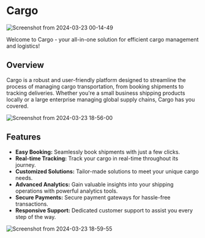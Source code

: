 # Cargo

![Screenshot from 2024-03-23 00-14-49](https://github.com/habert-kungu/cargo.co/assets/147383053/9b2ed57f-3306-4b27-9c98-83dc8146c0e4)



Welcome to Cargo - your all-in-one solution for efficient cargo management and logistics!

## Overview

Cargo is a robust and user-friendly platform designed to streamline the process of managing cargo transportation, from booking shipments to tracking deliveries. Whether you're a small business shipping products locally or a large enterprise managing global supply chains, Cargo has you covered.

![Screenshot from 2024-03-23 18-56-00](https://github.com/habert-kungu/cargo.co/assets/147383053/4e8a5c00-dad7-4b39-be93-04a51e379cf3)


## Features

- **Easy Booking:** Seamlessly book shipments with just a few clicks.
- **Real-time Tracking:** Track your cargo in real-time throughout its journey.
- **Customized Solutions:** Tailor-made solutions to meet your unique cargo needs.
- **Advanced Analytics:** Gain valuable insights into your shipping operations with powerful analytics tools.
- **Secure Payments:** Secure payment gateways for hassle-free transactions.
- **Responsive Support:** Dedicated customer support to assist you every step of the way.

![Screenshot from 2024-03-23 18-59-55](https://github.com/habert-kungu/cargo.co/assets/147383053/94dcdb56-a2a5-482a-859f-a0af97b12ab8)



